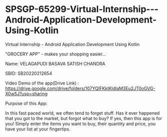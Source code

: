 # SPSGP-65299-Virtual-Internship---Android-Application-Development-Using-Kotlin
Virtual Internship - Android Application Development Using Kotlin

"GROCERY APP" - makes your shopping easier...

Name: VELAGAPUDI BASAVA SATISH CHANDRA

SBID: SB20220212654

Video Demo of the app(Drive Link) : https://drive.google.com/drive/folders/107YQIFKkIKldIaM3Eu2JT0oGVG-X0w5J?usp=sharing

Purpose of this App:

In this fast paced world, we often tend to forget stuff. Has it ever happened that you got to the market, but forgot what to buy? If yes, then this app is for you! Simply enter the items you want to buy, their quantity and price, you have your list at your fingertips.
